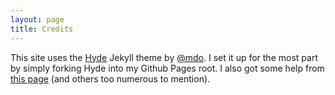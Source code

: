 ```yaml
---
layout: page
title: Credits
---
```


This site uses the [Hyde](http://hyde.getpoole.com/) Jekyll theme by [@mdo](https://twitter.com/mdo). I set it up for the most part by simply forking Hyde into my Github Pages root. I also got some help from [this page](https://www.smashingmagazine.com/2014/08/build-blog-jekyll-github-pages/) (and others too numerous to mention).
